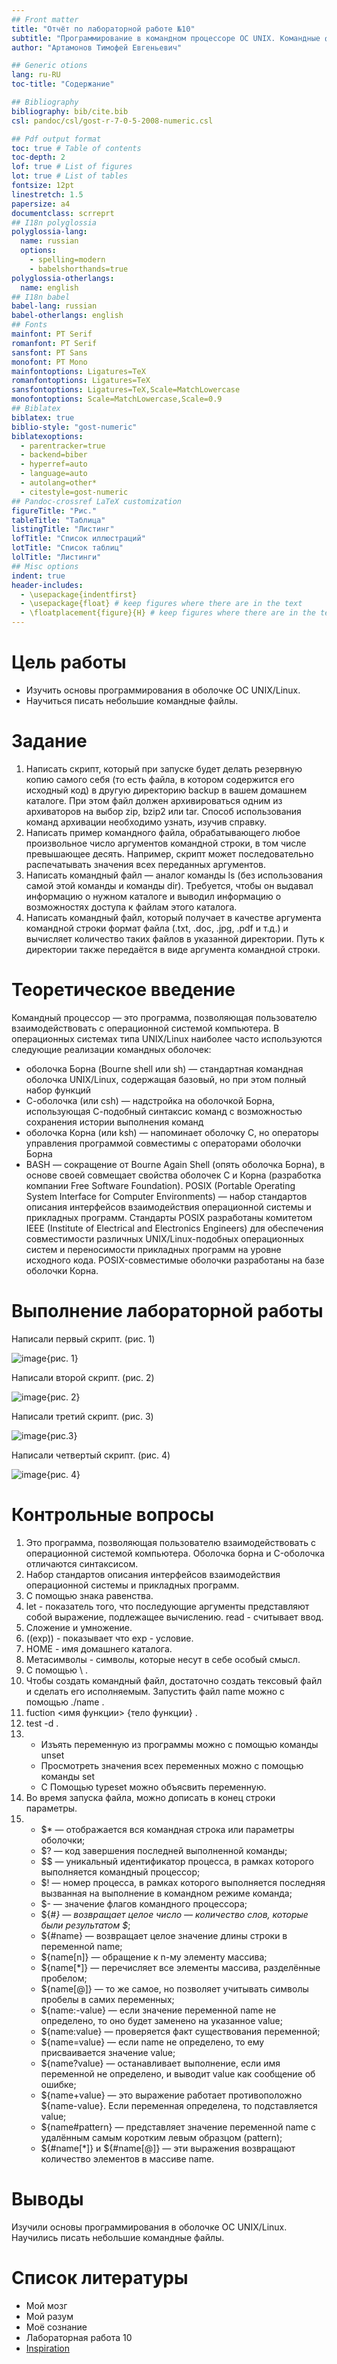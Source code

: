 ```yaml
---
## Front matter
title: "Отчёт по лабораторной работе №10"
subtitle: "Программирование в командном процессоре ОС UNIX. Командные файлы"
author: "Артамонов Тимофей Евгеньевич"

## Generic otions
lang: ru-RU
toc-title: "Содержание"

## Bibliography
bibliography: bib/cite.bib
csl: pandoc/csl/gost-r-7-0-5-2008-numeric.csl

## Pdf output format
toc: true # Table of contents
toc-depth: 2
lof: true # List of figures
lot: true # List of tables
fontsize: 12pt
linestretch: 1.5
papersize: a4
documentclass: scrreprt
## I18n polyglossia
polyglossia-lang:
  name: russian
  options:
	- spelling=modern
	- babelshorthands=true
polyglossia-otherlangs:
  name: english
## I18n babel
babel-lang: russian
babel-otherlangs: english
## Fonts
mainfont: PT Serif
romanfont: PT Serif
sansfont: PT Sans
monofont: PT Mono
mainfontoptions: Ligatures=TeX
romanfontoptions: Ligatures=TeX
sansfontoptions: Ligatures=TeX,Scale=MatchLowercase
monofontoptions: Scale=MatchLowercase,Scale=0.9
## Biblatex
biblatex: true
biblio-style: "gost-numeric"
biblatexoptions:
  - parentracker=true
  - backend=biber
  - hyperref=auto
  - language=auto
  - autolang=other*
  - citestyle=gost-numeric
## Pandoc-crossref LaTeX customization
figureTitle: "Рис."
tableTitle: "Таблица"
listingTitle: "Листинг"
lofTitle: "Список иллюстраций"
lotTitle: "Список таблиц"
lolTitle: "Листинги"
## Misc options
indent: true
header-includes:
  - \usepackage{indentfirst}
  - \usepackage{float} # keep figures where there are in the text
  - \floatplacement{figure}{H} # keep figures where there are in the text
---
```


# Цель работы

* Изучить основы программирования в оболочке ОС UNIX/Linux. 
* Научиться писать небольшие командные файлы.



# Задание

1. Написать скрипт, который при запуске будет делать резервную копию самого себя (то есть файла, в котором содержится его исходный код) в другую директорию backup в вашем домашнем каталоге. При этом файл должен архивироваться одним из архиваторов на выбор zip, bzip2 или tar. Способ использования команд архивации необходимо узнать, изучив справку.
2. Написать пример командного файла, обрабатывающего любое произвольное число аргументов командной строки, в том числе превышающее десять. Например, скрипт может последовательно распечатывать значения всех переданных аргументов.
3. Написать командный файл — аналог команды ls (без использования самой этой команды и команды dir). Требуется, чтобы он выдавал информацию о нужном каталоге и выводил информацию о возможностях доступа к файлам этого каталога.
4. Написать командный файл, который получает в качестве аргумента командной строки формат файла (.txt, .doc, .jpg, .pdf и т.д.) и вычисляет количество таких файлов в указанной директории. Путь к директории также передаётся в виде аргумента командной строки.

# Теоретическое введение

Командный процессор — это программа, позволяющая пользователю взаимодействовать с операционной системой компьютера. В операционных системах типа UNIX/Linux наиболее часто используются следующие реализации командных оболочек:
* оболочка Борна (Bourne shell или sh) — стандартная командная оболочка UNIX/Linux, содержащая базовый, но при этом полный набор функций
* С-оболочка (или csh) — надстройка на оболочкой Борна, использующая С-подобный синтаксис команд с возможностью сохранения истории выполнения команд
* оболочка Корна (или ksh) — напоминает оболочку С, но операторы управления программой совместимы с операторами оболочки Борна
* BASH — сокращение от Bourne Again Shell (опять оболочка Борна), в основе своей совмещает свойства оболочек С и Корна (разработка компании Free Software Foundation).
POSIX (Portable Operating System Interface for Computer Environments) — набор стандартов описания интерфейсов взаимодействия операционной системы и прикладных программ.
Стандарты POSIX разработаны комитетом IEEE (Institute of Electrical and Electronics Engineers) для обеспечения совместимости различных UNIX/Linux-подобных операционных систем и переносимости прикладных программ на уровне исходного кода.
POSIX-совместимые оболочки разработаны на базе оболочки Корна.

# Выполнение лабораторной работы

Написали первый скрипт. (рис. 1)

![image](https://user-images.githubusercontent.com/104139992/169274352-caf2d751-9fcd-491d-bc21-80c9af0b6f68.png){рис. 1}

Написали второй скрипт. (рис. 2)

![image](https://user-images.githubusercontent.com/104139992/169274287-ea5cdd53-29f8-4a4c-ba05-43b7b7abd4d5.png){рис. 2}

Написали третий скрипт. (рис. 3)

![image](https://user-images.githubusercontent.com/104139992/169274574-dd8e73dd-82e7-4cd0-baf5-e31fea48826e.png){рис.3}

Написали четвертый скрипт. (рис. 4)

![image](https://user-images.githubusercontent.com/104139992/169274767-a76320a5-bcf2-48fd-b32f-1a1786195bd1.png){рис. 4}

# Контрольные вопросы

1. Это программа, позволяющая пользователю взаимодействовать с операционной системой компьютера. Оболочка борна и C-оболочка отличаются синтаксисом.
2. Набор стандартов описания интерфейсов взаимодействия операционной системы и прикладных программ.
3. С помощью знака равенства.
4. let - показатель того, что последующие аргументы представляют собой выражение, подлежащее вычислению. read - считывает ввод.
5. Сложение и умножение.
6. ((exp)) - показывает что exp - условие.
7. HOME - имя домашнего каталога.
8. Метасимволы - символы, которые несут в себе особый смысл.
9. С помощью \ .
10. Чтобы создать командный файл, достаточно создать тексовый файл и сделать его исполняемым. Запустить файл name можно с помощью ./name .
11. fuction <имя функции> {тело функции} .
12. test -d .
13. * Изъять переменную из программы можно с помощью команды unset
    * Просмотреть значения всех переменных можно с помощью команды set
    * C Помощью  typeset можно объясвить переменную.
14. Во время запуска файла, можно дописать в конец строки параметры.
15. * $* — отображается вся командная строка или параметры оболочки;
    * $? — код завершения последней выполненной команды;
    * $$ — уникальный идентификатор процесса, в рамках которого выполняется командный процессор;
    * $! — номер процесса, в рамках которого выполняется последняя вызванная на выполнение в командном режиме команда;
    * $- — значение флагов командного процессора;
    * ${#*} — возвращает целое число — количество слов, которые были результатом $*;
    * ${#name} — возвращает целое значение длины строки в переменной name;
    * ${name[n]} — обращение к n-му элементу массива;
    * ${name[*]} — перечисляет все элементы массива, разделённые пробелом;
    * ${name[@]} — то же самое, но позволяет учитывать символы пробелы в самих переменных;
    * ${name:-value} — если значение переменной name не определено, то оно будет заменено на указанное value;
    * ${name:value} — проверяется факт существования переменной;
    * ${name=value} — если name не определено, то ему присваивается значение value;
    * ${name?value} — останавливает выполнение, если имя переменной не определено, и выводит value как сообщение об ошибке;
    * ${name+value} — это выражение работает противоположно ${name-value}. Если переменная определена, то подставляется value;
    * ${name#pattern} — представляет значение переменной name с удалённым самым коротким левым образцом (pattern);
    * ${#name[*]} и ${#name[@]} — эти выражения возвращают количество элементов в массиве name.

# Выводы

Изучили основы программирования в оболочке ОС UNIX/Linux. Научились писать небольшие командные файлы.

# Список литературы

- Мой мозг
- Мой разум
- Моё сознание
- Лабораторная работа 10
- [Inspiration](https://youtu.be/7OYFay9Bel4)
